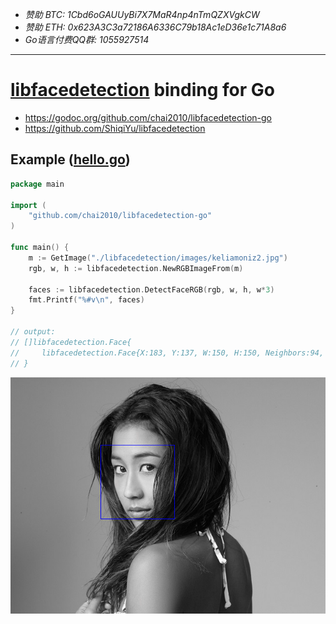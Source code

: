 - *赞助 BTC: 1Cbd6oGAUUyBi7X7MaR4np4nTmQZXVgkCW*
- *赞助 ETH: 0x623A3C3a72186A6336C79b18Ac1eD36e1c71A8a6*
- *Go语言付费QQ群: 1055927514*

----

# [libfacedetection](https://github.com/ShiqiYu/libfacedetection) binding for Go

- https://godoc.org/github.com/chai2010/libfacedetection-go
- https://github.com/ShiqiYu/libfacedetection

## Example ([hello.go](hello.go))

```go
package main

import (
	"github.com/chai2010/libfacedetection-go"
)

func main() {
	m := GetImage("./libfacedetection/images/keliamoniz2.jpg")
	rgb, w, h := libfacedetection.NewRGBImageFrom(m)

	faces := libfacedetection.DetectFaceRGB(rgb, w, h, w*3)
	fmt.Printf("%#v\n", faces)
}

// output:
// []libfacedetection.Face{
//     libfacedetection.Face{X:183, Y:137, W:150, H:150, Neighbors:94, Angle:0}
// }
```

![](keliamoniz2.out.png)
